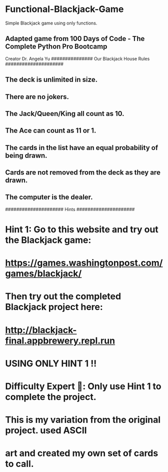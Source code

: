 # Functional-Blackjack-Game
Simple Blackjack game using only functions.
## Adapted game from 100 Days of Code - The Complete Python Pro Bootcamp
Creator Dr. Angela Yu
############### Our Blackjack House Rules #####################

## The deck is unlimited in size.
## There are no jokers.
## The Jack/Queen/King all count as 10.
## The Ace can count as 11 or 1.

## The cards in the list have an equal probability of being drawn.
## Cards are not removed from the deck as they are drawn.
## The computer is the dealer.

##################### Hints #####################

# Hint 1: Go to this website and try out the Blackjack game:
#   https://games.washingtonpost.com/games/blackjack/
# Then try out the completed Blackjack project here:
#   http://blackjack-final.appbrewery.repl.run

# USING ONLY HINT 1 !!
# Difficulty Expert 🤯: Only use Hint 1 to complete the project.

# This is my variation from the original project. used ASCII
# art and created my own set of cards to call.
